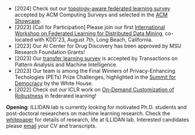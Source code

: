 - [2024] Check out our <a href="https://dl.acm.org/doi/10.1145/3659205" target="_blank">topology-aware federated learning survey</a> accepted by ACM Computing Surveys and selected in the <a href="https://www.growkudos.com/publications/10.1145%25252F3659205/reader">ACM Showcase</a>. 
- [2023] [Call for Participation] Please join our first <a href="https://fl4data-mining.github.io/" target="_blank">International Workshop on Federated Learning for Distributed Data Mining</a>, co-located with KDD'23, August 7th, Long Beach, California.
- [2023] Our AI Center for Drug Discovery has been approved by MSU Research Foundation Grants! 
- [2023] Our <a href="https://arxiv.org/abs/2009.07888" target="_blank">transfer learning survey</a> is accepted by Transactions on Pattern Analysis and Machine Intelligence. 
- [2023] Our team is among the Final Winners of <a herf="https://petsprizechallenges.com/" target="_blank">Privacy-Enhancing Techologies (PETs)</a> Prize Challenges, highlighted in the <a href="https://www.youtube.com/watch?v=8nRs3VArnco&t=12544s">Summit for Democracy</a> by the White House. 
- [2022] Check out our ICLR work on <a href="https://openreview.net/forum?id=_QLmakITKg" target="_blank">On-Demand Customization of Robustness</a> in federated learning! 

**Opening**: ILLIDAN lab is currently looking for motivated Ph.D. students and post-doctoral researchers on machine learning research. Check the [whitepaper](whitepaper.pdf) for details of research, life at ILLIDAN lab. Interested candidates please [email](mailto:jiayuz@msu.edu) your CV and transcripts.
